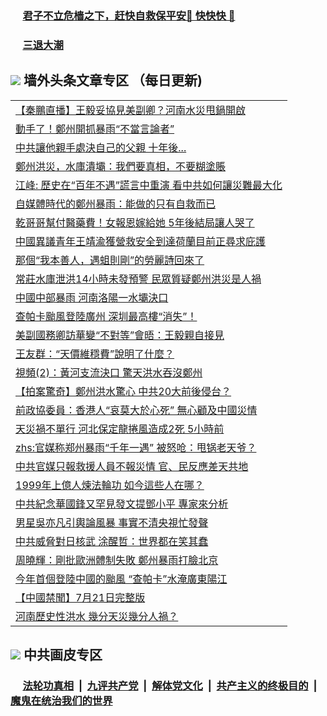
 ### &nbsp;&nbsp;&nbsp;&nbsp; [君子不立危樯之下，赶快自救保平安🍎 快快快 📩](https://github.com/pwgy/td/blob/master/README.md)

 ### &nbsp;&nbsp;&nbsp;&nbsp; [三退大潮](https://ww3.xkide.work/?key=zuuelqyfglsfjmgm&pin=65881581&ag=ogQuit&from=pw2) 

## <img src="https://img.icons8.com/cute-clipart/2x/circled-right.png"> 墙外头条文章专区 （每日更新)

<Table>
<tr><td colspan="2" align="left"><a href="https://cdn.cgei.work/?ag=c1470825&key=wjsottsjpndjwfkg&from=pw2">【秦鵬直播】王毅妥協見美副卿？河南水災甩鍋開啟
</a></td></tr>
<tr><td colspan="2" align="left"><a href="https://cdn.cgei.work/?ag=c1470793&key=wjsottsjpndjwfkg&from=pw2">動手了！鄭州開抓暴雨“不當言論者”
</a></td></tr>
<tr><td colspan="2" align="left"><a href="https://cdn.cgei.work/?ag=c1470839&key=wjsottsjpndjwfkg&from=pw2">中共讓他親手處決自己的父親  十年後...
</a></td></tr>
<tr><td colspan="2" align="left"><a href="https://cdn.cgei.work/?ag=c1470806&key=wjsottsjpndjwfkg&from=pw2">鄭州洪災，水庫潰壩：我們要真相，不要糊塗賬
</a></td></tr>
<tr><td colspan="2" align="left"><a href="https://cdn.cgei.work/?ag=c1470822&key=wjsottsjpndjwfkg&from=pw2">江峰: 歷史在“百年不遇”謊言中重演 看中共如何讓災難最大化
</a></td></tr>
<tr><td colspan="2" align="left"><a href="https://cdn.cgei.work/?ag=c1470863&key=wjsottsjpndjwfkg&from=pw2">自媒體時代的鄭州暴雨：能做的只有自救而已
</a></td></tr>
<tr><td colspan="2" align="left"><a href="https://cdn.cgei.work/?ag=c1470764&key=wjsottsjpndjwfkg&from=pw2">乾哥哥幫付醫藥費！女報恩嫁給她 5年後結局讓人哭了
</a></td></tr>
<tr><td colspan="2" align="left"><a href="https://cdn.cgei.work/?ag=c1470872&key=wjsottsjpndjwfkg&from=pw2">中國異議青年王靖渝獲營救安全到達荷蘭目前正尋求庇護
</a></td></tr>
<tr><td colspan="2" align="left"><a href="https://cdn.cgei.work/?ag=c1464653&key=wjsottsjpndjwfkg&from=pw2">那個“我本善人，遇蛆則剛”的勞麗詩回來了
</a></td></tr>
<tr><td colspan="2" align="left"><a href="https://cdn.cgei.work/?ag=c1464651&key=wjsottsjpndjwfkg&from=pw2">常莊水庫泄洪14小時未發預警 民眾質疑鄭州洪災是人禍
</a></td></tr>
<tr><td colspan="2" align="left"><a href="https://cdn.cgei.work/?ag=c1470479&key=wjsottsjpndjwfkg&from=pw2">中國中部暴雨 河南洛陽一水壩決口
</a></td></tr>
<tr><td colspan="2" align="left"><a href="https://cdn.cgei.work/?ag=c1470878&key=wjsottsjpndjwfkg&from=pw2">查帕卡颱風登陸廣州 深圳最高樓“消失”！
</a></td></tr>
<tr><td colspan="2" align="left"><a href="https://cdn.cgei.work/?ag=c1464658&key=wjsottsjpndjwfkg&from=pw2">美副國務卿訪華變“不對等”會晤：王毅親自接見
</a></td></tr>
<tr><td colspan="2" align="left"><a href="https://cdn.cgei.work/?ag=c1470824&key=wjsottsjpndjwfkg&from=pw2">王友群：“天價維穩費”說明了什麼？
</a></td></tr>
<tr><td colspan="2" align="left"><a href="https://cdn.cgei.work/?ag=c1470718&key=wjsottsjpndjwfkg&from=pw2">視頻(2)：黃河支流決口 驚天洪水吞沒鄭州
</a></td></tr>
<tr><td colspan="2" align="left"><a href="https://cdn.cgei.work/?ag=c1470708&key=wjsottsjpndjwfkg&from=pw2">【拍案驚奇】鄭州洪水驚心 中共20大前後侵台？
</a></td></tr>
<tr><td colspan="2" align="left"><a href="https://cdn.cgei.work/?ag=c1464657&key=wjsottsjpndjwfkg&from=pw2">前政協委員：香港人“哀莫大於心死” 無心顧及中國災情
</a></td></tr>
<tr><td colspan="2" align="left"><a href="https://cdn.cgei.work/?ag=c1470837&key=wjsottsjpndjwfkg&from=pw2">天災禍不單行 河北保定龍捲風造成2死 5小時前
</a></td></tr>
<tr><td colspan="2" align="left"><a href="https://cdn.cgei.work/?ag=c1470448&key=wjsottsjpndjwfkg&from=pw2">zhs:官媒称郑州暴雨“千年一遇” 被怒呛：甩锅老天爷？</a></td></tr>
<tr><td colspan="2" align="left"><a href="https://cdn.cgei.work/?ag=c1464656&key=wjsottsjpndjwfkg&from=pw2">中共官媒只報救援人員不報災情 官、民反應差天共地
</a></td></tr>
<tr><td colspan="2" align="left"><a href="https://cdn.cgei.work/?ag=c1470798&key=wjsottsjpndjwfkg&from=pw2">1999年上億人煉法輪功 如今這些人在哪？
</a></td></tr>
<tr><td colspan="2" align="left"><a href="https://cdn.cgei.work/?ag=c1470884&key=wjsottsjpndjwfkg&from=pw2">中共紀念華國鋒又罕見發文提鄧小平 專家來分析
</a></td></tr>
<tr><td colspan="2" align="left"><a href="https://cdn.cgei.work/?ag=c1468505&key=wjsottsjpndjwfkg&from=pw2">男星吳亦凡引輿論風暴 事實不清央視忙發聲
</a></td></tr>
<tr><td colspan="2" align="left"><a href="https://cdn.cgei.work/?ag=c1470794&key=wjsottsjpndjwfkg&from=pw2">中共威脅對日核武 涂醒哲：世界都在笑其蠢
</a></td></tr>
<tr><td colspan="2" align="left"><a href="https://cdn.cgei.work/?ag=c1470828&key=wjsottsjpndjwfkg&from=pw2">周曉輝：剛批歐洲體制失敗 鄭州暴雨打臉北京
</a></td></tr>
<tr><td colspan="2" align="left"><a href="https://cdn.cgei.work/?ag=c1470838&key=wjsottsjpndjwfkg&from=pw2">今年首個登陸中國的颱風 “查帕卡”水淹廣東陽江
</a></td></tr>
<tr><td colspan="2" align="left"><a href="https://cdn.cgei.work/?ag=c1464717&key=wjsottsjpndjwfkg&from=pw2">【中國禁聞】7月21日完整版
</a></td></tr>
<tr><td colspan="2" align="left"><a href="https://cdn.cgei.work/?ag=c1470893&key=wjsottsjpndjwfkg&from=pw2">河南歷史性洪水 幾分天災幾分人禍？
</a></td></tr>
 </Table>

 ## <img src="https://img.icons8.com/cute-clipart/2x/circled-right.png"> 中共画皮专区
 ### &nbsp;&nbsp;&nbsp;&nbsp; [法轮功真相](https://github.com/begood0513/basic/blob/master/README.md) &nbsp;|&nbsp; [九评共产党](https://github.com/begood0513/9ping.md/blob/master/README.md) &nbsp;|&nbsp; [解体党文化](https://github.com/begood0513/jtdwh.md/blob/master/README.md)   &nbsp;|&nbsp; [共产主义的终极目的](https://github.com/begood0513/gczydzjmd.md/blob/master/README.md) &nbsp;|&nbsp; [魔鬼在统治我们的世界](https://github.com/begood0513/gczydzjmd.md/blob/master/README.md) 
